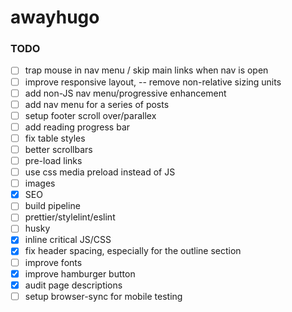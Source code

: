 # awayhugo

### TODO

- [ ] trap mouse in nav menu / skip main links when nav is open
- [ ] improve responsive layout, -- remove non-relative sizing units
- [ ] add non-JS nav menu/progressive enhancement 
- [ ] add nav menu for a series of posts 
- [ ] setup footer scroll over/parallex
- [ ] add reading progress bar
- [ ] fix table styles 
- [ ] better scrollbars 
- [ ] pre-load links
- [ ] use css media preload instead of JS
- [ ] images
- [x] SEO 
- [ ] build pipeline 
 - [ ] prettier/stylelint/eslint 
 - [ ] husky 
 - [x] inline critical JS/CSS
- [x] fix header spacing, especially for the outline section 
- [ ] improve fonts 
- [x] improve hamburger button
- [x] audit page descriptions
- [ ] setup browser-sync for mobile testing
